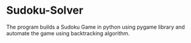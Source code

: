 # Sudoku-Solver
The program builds a Sudoku Game in python using pygame library and automate the game using backtracking algorithm. 
